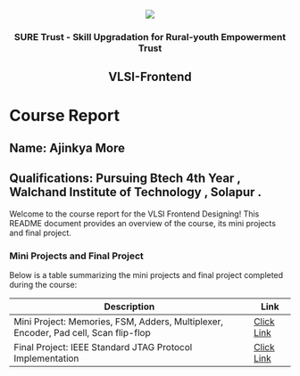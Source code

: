 <!-- PROJECT LOGO -->
<br />

<div align="center">
   <img src='https://user-images.githubusercontent.com/73131499/166115643-d3187f47-d38f-41b2-ae42-5ecbbc60de14.png' />


<h3 align="center">SURE Trust - Skill Upgradation for Rural-youth Empowerment Trust</h3>
  <h2>VLSI-Frontend</h2>
</div>

# Course Report

## Name: Ajinkya More

## Qualifications: Pursuing Btech 4th Year , Walchand Institute of Technology , Solapur .

Welcome to the course report for the VLSI Frontend Designing! This README document provides an overview of the course, its mini projects and final project.

### Mini Projects and Final Project

Below is a table summarizing the mini projects and final project completed during the course:

| Description                                                                         | Link                                                                                            |
|-------------------------------------------------------------------------------------|-------------------------------------------------------------------------------------------------|
| Mini Project: Memories, FSM, Adders, Multiplexer, Encoder, Pad cell, Scan flip-flop |[Click Link](https://github.com/AjinkyaMore07/G13_VLSI/tree/main/Final%20Capstone%20Project/Ajinkya%20More)           |
| Final Project: IEEE Standard JTAG Protocol Implementation                           |[Click Link](https://github.com/AjinkyaMore07/G13_VLSI/tree/main/Mini%20Projects/Ajinkya%20More)|
